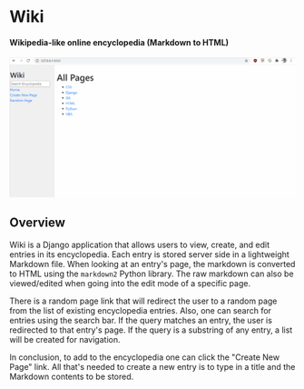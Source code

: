 # Wiki
#### Wikipedia-like online encyclopedia (Markdown to HTML)

![](/encyclopedia/static/encyclopedia/wiki.gif)


## Overview
Wiki is a Django application that allows users to view, create, and edit entries in its encyclopedia. Each entry is stored server side in a lightweight Markdown file. When looking at an entry's page, the markdown is converted to HTML using the `markdown2` Python library. The raw markdown can also be viewed/edited when going into the edit mode of a specific page.

There is a random page link that will redirect the user to a random page from the list of existing encyclopedia entries. Also, one can search for entries using the search bar. If the query matches an entry, the user is redirected to that entry's page. If the query is a substring of any entry, a list will be created for navigation.

In conclusion, to add to the encyclopedia one can click the "Create New Page" link. All that's needed to create a new entry is to type in a title and the Markdown contents to be stored.
